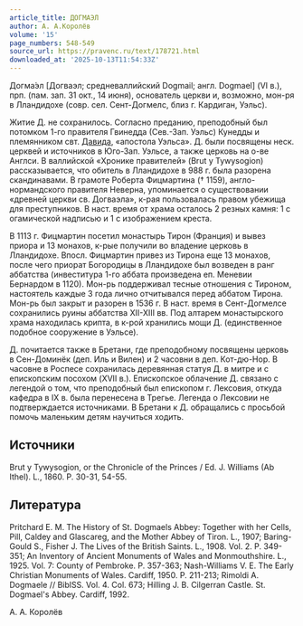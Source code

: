```yaml
---
article_title: ДОГМАЭЛ
author: А. А.Королёв
volume: '15'
page_numbers: 548-549
source_url: https://pravenc.ru/text/178721.html
downloaded_at: '2025-10-13T11:54:33Z'
---
```


Догма́эл [Догваэл; средневаллийский Dogmail; англ. Dogmael] (VI в.), прп. (пам. зап. 31 окт., 14 июня), основатель церкви и, возможно, мон-ря в Лландидохе (совр. сел. Сент-Догмелс, близ г. Кардиган, Уэльс).

Житие Д. не сохранилось. Согласно преданию, преподобный был потомком 1-го правителя Гвинедда (Сев.-Зап. Уэльс) Кунедды и племянником свт. [Давида](https://pravenc.ru/text/Давид.html), «апостола Уэльса». Д. были посвящены неск. церквей и источников в Юго-Зап. Уэльсе, а также церковь на о-ве Англси. В валлийской «Хронике правителей» (Brut y Tywysogion) рассказывается, что обитель в Лландидохе в 988 г. была разорена скандинавами. В грамоте Роберта Фицмартина († 1159), англо-нормандского правителя Неверна, упоминается о существовании «древней церкви св. Догваэла», к-рая пользовалась правом убежища для преступников. В наст. время от храма осталось 2 резных камня: 1 с огамической надписью и 1 с изображением креста.

В 1113 г. Фицмартин посетил монастырь Тирон (Франция) и вывез приора и 13 монахов, к-рые получили во владение церковь в Лландидохе. Впосл. Фицмартин привез из Тирона еще 13 монахов, после чего приорат Богородицы в Лландидохе был возведен в ранг аббатства (инвеститура 1-го аббата произведена еп. Меневии Бернардом в 1120). Мон-рь поддерживал тесные отношения с Тироном, настоятель каждые 3 года лично отчитывался перед аббатом Тирона. Мон-рь был закрыт и разорен в 1536 г. В наст. время в Сент-Догмелсе сохранились руины аббатства XII-XIII вв. Под алтарем монастырского храма находилась крипта, в к-рой хранились мощи Д. (единственное подобное сооружение в Уэльсе).

Д. почитается также в Бретани, где преподобному посвящены церковь в Сен-Доминёк (деп. Иль и Вилен) и 2 часовни в деп. Кот-дю-Нор. В часовне в Роспесе сохранилась деревянная статуя Д. в митре и с епископским посохом (XVII в.). Епископское облачение Д. связано с легендой о том, что преподобный был епископом г. Лексовия, откуда кафедра в IX в. была перенесена в Трегье. Легенда о Лексовии не подтверждается источниками. В Бретани к Д. обращались с просьбой помочь маленьким детям научиться ходить.

## Источники

Brut y Tywysogion, or the Chronicle of the Princes / Ed. J. Williams (Ab Ithel). L., 1860. P. 30-31, 54-55.

## Литература

Pritchard E. M. The History of St. Dogmaels Abbey: Together with her Cells, Pill, Caldey and Glascareg, and the Mother Abbey of Tiron. L., 1907; Baring-Gould S., Fisher J. The Lives of the British Saints. L., 1908. Vol. 2. P. 349-351; An Inventory of Ancient Monuments of Wales and Monmouthshire. L., 1925. Vol. 7: County of Pembroke. P. 357-363; Nash-Williams V. E. The Early Christian Monuments of Wales. Cardiff, 1950. P. 211-213; Rimoldi A. Dogmaele // BiblSS. Vol. 4. Col. 673; Hilling J. B. Cilgerran Castle. St. Dogmael's Abbey. Cardiff, 1992.

А. А.  Королёв
